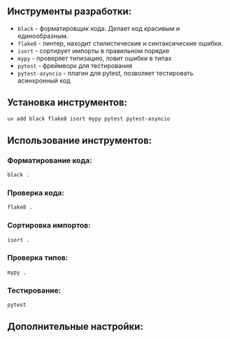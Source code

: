 ## Инструменты разработки:
- `black` - форматировщик кода. Делает код красивым и единообразным.
- `flake8` - линтер, находит стилистические и синтаксические ошибки.
- `isort` - сортирует импорты в правильном порядке
- `mypy` - проверяет типизацию, ловит ошибки в типах
- `pytest` - фреймворк для тестирования
- `pytest-asyncio` - плагин для pytest, позволяет тестировать асинхронный код

## Установка инструментов:
```bash
uv add black flake8 isort mypy pytest pytest-asyncio
```

## Использование инструментов:
### Форматирование кода:
```bash
black .
```

### Проверка кода:
```bash
flake8 .
```

### Сортировка импортов:
```bash
isort .
```

### Проверка типов:
```bash
mypy .
```

### Тестирование:
```bash
pytest
```
## Дополнительные настройки:
